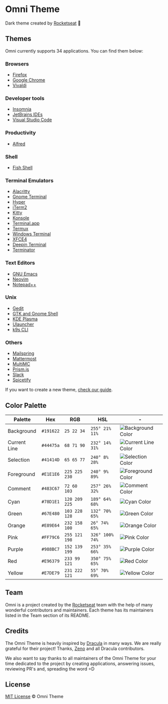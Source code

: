 # Omni Theme

Dark theme created by <a href="https://rocketseat.com.br?ref=omnitheme">Rocketseat</a> 🚀

## Themes

Omni currently supports 34 applications. You can find them below:

### Browsers

- [Firefox](https://github.com/getomni/firefox)
- [Google Chrome](https://github.com/getomni/google-chrome)
- [Vivaldi](https://github.com/getomni/Vivaldi)

### Developer tools

- [Insomnia](https://github.com/getomni/insomnia)
- [JetBrains IDEs](https://github.com/getomni/jetbrains)
- [Visual Studio Code](https://github.com/getomni/visual-studio-code)

### Productivity

- [Alfred](https://github.com/getomni/alfred)

### Shell

- [Fish Shell](https://github.com/getomni/fish)

### Terminal Emulators

- [Alacritty](https://github.com/getomni/alacritty)
- [Gnome Terminal](https://github.com/getomni/gnome-terminal)
- [Hyper](https://github.com/getomni/hyper)
- [iTerm2](https://github.com/getomni/iterm)
- [Kitty](https://github.com/getomni/kitty)
- [Konsole](https://github.com/getomni/konsole)
- [Terminal.app](https://github.com/getomni/terminal)
- [Termux](https://github.com/getomni/termux)
- [Windows Terminal](https://github.com/getomni/windows-terminal)
- [XFCE4](https://github.com/getomni/xfce4-terminal)
- [Deepin Terminal](https://github.com/getomni/deepin-terminal)
- [Terminator](https://github.com/getomni/terminator)

### Text Editors

- [GNU Emacs](https://github.com/getomni/emacs)
- [Neovim](https://github.com/getomni/neovim)
- [Notepad++](https://github.com/getomni/notepad-plus-plus)

### Unix

- [Gedit](https://github.com/getomni/gedit)
- [GTK and Gnome Shell](https://github.com/getomni/gtk)
- [KDE Plasma](https://github.com/getomni/kde-plasma)
- [Ulauncher](https://github.com/getomni/ulauncher)
- [k9s CLI](https://github.com/getomni/k9s)

### Others

- [Mailspring](https://github.com/getomni/mailspring)
- [Mattermost](https://github.com/getomni/mattermost)
- [MultiMC](https://github.com/getomni/multimc)
- [Prism.js](https://github.com/getomni/prismjs)
- [Slack](https://github.com/getomni/slack)
- [Spicetify](https://github.com/getomni/spicetify)

If you want to create a new theme, [check our guide](CONTRIBUTING.md).

## Color Palette

| Palette      | Hex       | RGB           | HSL             | -                                                                                                   |
| ------------ | --------- | ------------- | --------------- | --------------------------------------------------------------------------------------------------- |
| Background   | `#191622` | `25 22 34`    | `255° 21% 11%`  | ![Background Color](https://storage.googleapis.com/golden-wind/omni/color-boxes/background.png)     |
| Current Line | `#44475a` | `68 71 90`    | `232° 14% 31%`  | ![Current Line Color](https://storage.googleapis.com/golden-wind/omni/color-boxes/current_line.png) |
| Selection    | `#41414D` | `65 65 77`    | `240° 8% 28%`   | ![Selection Color](https://storage.googleapis.com/golden-wind/omni/color-boxes/selection.png)       |
| Foreground   | `#E1E1E6` | `225 225 230` | `240° 9% 89%`   | ![Foreground Color](https://storage.googleapis.com/golden-wind/omni/color-boxes/foreground.png)     |
| Comment      | `#483C67` | `72 60 103`   | `257° 26% 32%`  | ![Comment Color](https://storage.googleapis.com/golden-wind/omni/color-boxes/comment.png)           |
| Cyan         | `#78D1E1` | `120 209 225` | `189° 64% 68%`  | ![Cyan Color](https://storage.googleapis.com/golden-wind/omni/color-boxes/cyan.png)                 |
| Green        | `#67E480` | `103 228 128` | `132° 70% 65%`  | ![Green Color](https://storage.googleapis.com/golden-wind/omni/color-boxes/green.png)               |
| Orange       | `#E89E64` | `232 158 100` | `26° 74% 65%`   | ![Orange Color](https://storage.googleapis.com/golden-wind/omni/color-boxes/orange.png)             |
| Pink         | `#FF79C6` | `255 121 198` | `326° 100% 74%` | ![Pink Color](https://storage.googleapis.com/golden-wind/omni/color-boxes/pink.png)                 |
| Purple       | `#988BC7` | `152 139 199` | `253° 35% 66%`  | ![Purple Color](https://storage.googleapis.com/golden-wind/omni/color-boxes/purple.png)             |
| Red          | `#E96379` | `233 99 121`  | `350° 75% 65%`  | ![Red Color](https://storage.googleapis.com/golden-wind/omni/color-boxes/red.png)                   |
| Yellow       | `#E7DE79` | `231 222 121` | `55° 70% 69%`   | ![Yellow Color](https://storage.googleapis.com/golden-wind/omni/color-boxes/yellow.png)             |

## Team

Omni is a project created by the [Rocketseat](https://rocketseat.com.br?ref=omnitheme) team with the help of many wonderful contributors and maintainers. Each theme has its maintainers listed in the Team section of its README.

## Credits

The Omni Theme is heavily inspired by [Dracula](https://github.com/dracula) in many ways. We are really grateful for their project! Thanks, [Zeno](https://github.com/zenorocha) and all Dracula contributors.

We also want to say thanks to all maintainers of the Omni Theme for your time dedicated to the project by creating applications, answering issues, reviewing PR's and, spreading the word =D

## License

[MIT License](./LICENSE.md) © Omni Theme

